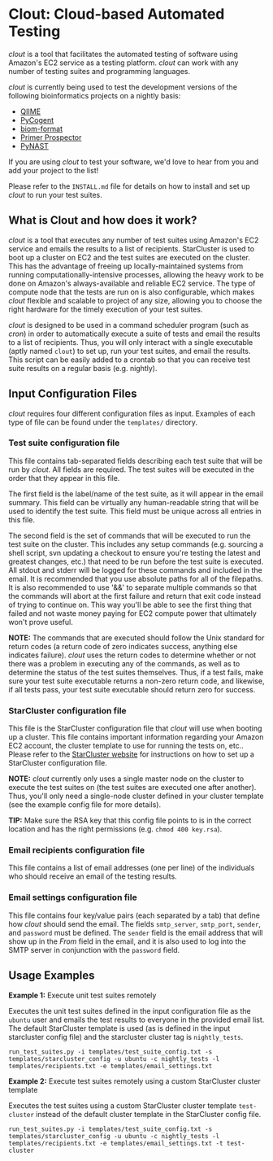 # Clout: Cloud-based Automated Testing

_clout_ is a tool that facilitates the automated testing of software using Amazon's EC2 service as a testing platform. _clout_ can work with any number of testing suites and programming languages.

_clout_ is currently being used to test the development versions of the following bioinformatics projects on a nightly basis:

* [QIIME](http://qiime.org/)
* [PyCogent](http://pycogent.sourceforge.net/)
* [biom-format](http://biom-format.org/)
* [Primer Prospector](http://pprospector.sourceforge.net/)
* [PyNAST](http://qiime.org/pynast/)

If you are using _clout_ to test your software, we'd love to hear from you and add your project to the list!

Please refer to the ```INSTALL.md``` file for details on how to install and set up _clout_ to run your test suites.

## What is Clout and how does it work?

_clout_ is a tool that executes any number of test suites using Amazon's EC2 service and emails the results to a list of recipients. StarCluster is used to boot up a cluster on EC2 and the test suites are executed on the cluster. This has the advantage of freeing up locally-maintained systems from running computationally-intensive processes, allowing the heavy work to be done on Amazon's always-available and reliable EC2 service. The type of compute node that the tests are run on is also configurable, which makes _clout_ flexible and scalable to project of any size, allowing you to choose the right hardware for the timely execution of your test suites.

_clout_ is designed to be used in a command scheduler program (such as _cron_) in order to automatically execute a suite of tests and email the results to a list of recipients. Thus, you will only interact with a single executable (aptly named ```clout```) to set up, run your test suites, and email the results. This script can be easily added to a crontab so that you can receive test suite results on a regular basis (e.g. nightly).

## Input Configuration Files

_clout_ requires four different configuration files as input. Examples of each
type of file can be found under the ```templates/``` directory.

### Test suite configuration file

This file contains tab-separated fields describing each test suite that will be run by _clout_. All fields are required. The test suites will be executed in the order that they appear in this file.

The first field is the label/name of the test suite, as it will appear in the email summary. This field can be virtually any human-readable string that will be used to identify the test suite. This field must be unique across all entries in this file.

The second field is the set of commands that will be executed to run the test suite on the cluster. This includes any setup commands (e.g. sourcing a shell script, svn updating a checkout to ensure you're testing the latest and greatest changes, etc.) that need to be run before the test suite is executed.  All stdout and stderr will be logged for these commands and included in the email. It is recommended that you use absolute paths for all of the filepaths.  It is also recommended to use '&&' to separate multiple commands so that the commands will abort at the first failure and return that exit code instead of trying to continue on. This way you'll be able to see the first thing that failed and not waste money paying for EC2 compute power that ultimately won't prove useful.

**NOTE:** The commands that are executed should follow the Unix standard for return codes (a return code of zero indicates success, anything else indicates failure). _clout_ uses the return codes to determine whether or not there was a problem in executing any of the commands, as well as to determine the status of the test suites themselves. Thus, if a test fails, make sure your test suite executable returns a non-zero return code, and likewise, if all tests pass, your test suite executable should return zero for success.

### StarCluster configuration file

This file is the StarCluster configuration file that _clout_ will use when booting up a cluster. This file contains important information regarding your Amazon EC2 account, the cluster template to use for running the tests on, etc.. Please refer to the [StarCluster website](http://web.mit.edu/star/cluster/) for instructions on how to set up a StarCluster configuration file.

**NOTE:** _clout_ currently only uses a single master node on the cluster to execute the test suites on (the test suites are executed one after another). Thus, you'll only need a single-node cluster defined in your cluster template (see the example config file for more details).

**TIP:** Make sure the RSA key that this config file points to is in the correct location and has the right permissions (e.g. ```chmod 400 key.rsa```).

### Email recipients configuration file

This file contains a list of email addresses (one per line) of the individuals who should receive an email of the testing results.

### Email settings configuration file

This file contains four key/value pairs (each separated by a tab) that define how _clout_ should send the email. The fields ```smtp_server```, ```smtp_port```, ```sender```, and ```password``` must be defined. The ```sender``` field is the email address that will show up in the _From_ field in the email, and it is also used to log into the SMTP server in conjunction with the ```password``` field.

## Usage Examples

**Example 1:** Execute unit test suites remotely

Executes the unit test suites defined in the input configuration file as the ```ubuntu``` user and emails the test results to everyone in the provided email list. The default StarCluster template is used (as is defined in the input starcluster config file) and the starcluster cluster tag is ```nightly_tests```.

```run_test_suites.py -i templates/test_suite_config.txt -s templates/starcluster_config -u ubuntu -c nightly_tests -l templates/recipients.txt -e templates/email_settings.txt```

**Example 2:** Execute test suites remotely using a custom StarCluster cluster template

Executes the test suites using a custom StarCluster cluster template ```test-cluster``` instead of the default cluster template in the StarCluster config file.

```run_test_suites.py -i templates/test_suite_config.txt -s templates/starcluster_config -u ubuntu -c nightly_tests -l templates/recipients.txt -e templates/email_settings.txt -t test-cluster```
